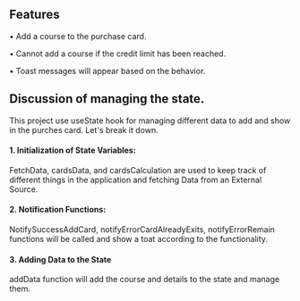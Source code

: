
## Features

• Add a course to the purchase card.

• Cannot add a course if the credit limit has been reached.

• Toast messages will appear based on the behavior.



## Discussion of managing the state.

This project use useState hook for managing different data to add and show in the purches card.  Let's break it down.

#### 1. Initialization of State Variables:

FetchData, cardsData, and cardsCalculation are used to keep track of different things in the application and fetching Data from an External Source.

#### 2. Notification Functions:
NotifySuccessAddCard, notifyErrorCardAlreadyExits, notifyErrorRemain functions will be called and show a toat according to the functionality.


#### 3. Adding Data to the State

addData function will add the course and details to the state and manage them.